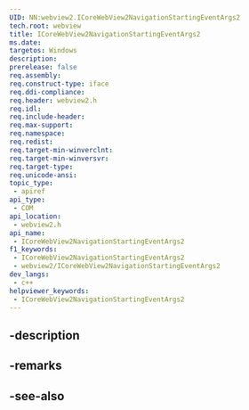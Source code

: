 ```yaml
---
UID: NN:webview2.ICoreWebView2NavigationStartingEventArgs2
tech.root: webview
title: ICoreWebView2NavigationStartingEventArgs2
ms.date: 
targetos: Windows
description: 
prerelease: false
req.assembly: 
req.construct-type: iface
req.ddi-compliance: 
req.header: webview2.h
req.idl: 
req.include-header: 
req.max-support: 
req.namespace: 
req.redist: 
req.target-min-winverclnt: 
req.target-min-winversvr: 
req.target-type: 
req.unicode-ansi: 
topic_type:
 - apiref
api_type:
 - COM
api_location:
 - webview2.h
api_name:
 - ICoreWebView2NavigationStartingEventArgs2
f1_keywords:
 - ICoreWebView2NavigationStartingEventArgs2
 - webview2/ICoreWebView2NavigationStartingEventArgs2
dev_langs:
 - c++
helpviewer_keywords:
 - ICoreWebView2NavigationStartingEventArgs2
---
```


## -description

## -remarks

## -see-also


